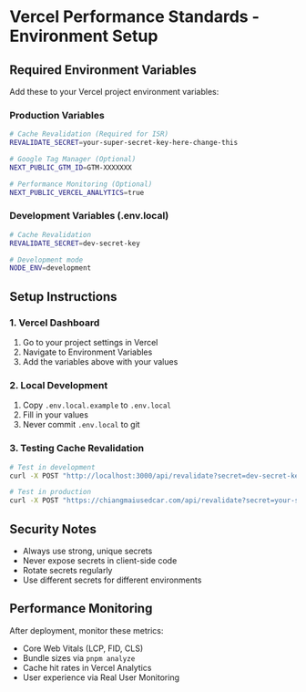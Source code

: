 # Vercel Performance Standards - Environment Setup

## Required Environment Variables

Add these to your Vercel project environment variables:

### Production Variables
```bash
# Cache Revalidation (Required for ISR)
REVALIDATE_SECRET=your-super-secret-key-here-change-this

# Google Tag Manager (Optional)
NEXT_PUBLIC_GTM_ID=GTM-XXXXXXX

# Performance Monitoring (Optional)
NEXT_PUBLIC_VERCEL_ANALYTICS=true
```

### Development Variables (.env.local)
```bash
# Cache Revalidation
REVALIDATE_SECRET=dev-secret-key

# Development mode
NODE_ENV=development
```

## Setup Instructions

### 1. Vercel Dashboard
1. Go to your project settings in Vercel
2. Navigate to Environment Variables
3. Add the variables above with your values

### 2. Local Development
1. Copy `.env.local.example` to `.env.local`
2. Fill in your values
3. Never commit `.env.local` to git

### 3. Testing Cache Revalidation
```bash
# Test in development
curl -X POST "http://localhost:3000/api/revalidate?secret=dev-secret-key&tag=home"

# Test in production
curl -X POST "https://chiangmaiusedcar.com/api/revalidate?secret=your-super-secret-key-here-change-this&tag=home"
```

## Security Notes

- Always use strong, unique secrets
- Never expose secrets in client-side code
- Rotate secrets regularly
- Use different secrets for different environments

## Performance Monitoring

After deployment, monitor these metrics:
- Core Web Vitals (LCP, FID, CLS)
- Bundle sizes via `pnpm analyze`
- Cache hit rates in Vercel Analytics
- User experience via Real User Monitoring
